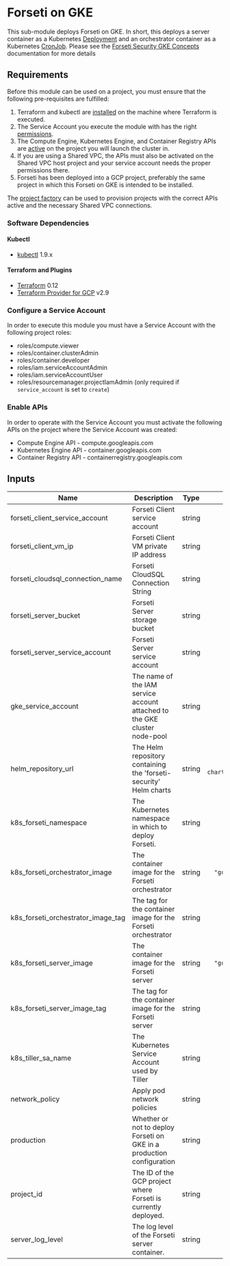 # Forseti on GKE

This sub-module deploys Forseti on GKE.  In short, this deploys a server container as a Kubernetes [Deployment](https://kubernetes.io/docs/concepts/workloads/controllers/deployment/) and an orchestrator container as a Kubernetes [CronJob](https://kubernetes.io/docs/concepts/workloads/controllers/cron-jobs/).  Please see the [Forseti Security GKE Concepts](https://forsetisecurity.org/docs/latest/concepts/forseti-on-gke.html) documentation for more details
<!-- BEGINNING OF PRE-COMMIT-TERRAFORM DOCS HOOK -->

## Requirements

Before this module can be used on a project, you must ensure that the following pre-requisites are fulfilled:

1. Terraform and kubectl are [installed](#software-dependencies) on the machine where Terraform is executed.
2. The Service Account you execute the module with has the right [permissions](#configure-a-service-account).
3. The Compute Engine, Kubernetes Engine, and Container Registry APIs are [active](#enable-apis) on the project you will launch the cluster in.
4. If you are using a Shared VPC, the APIs must also be activated on the Shared VPC host project and your service account needs the proper permissions there.
5. Forseti has been deployed into a GCP project, preferably the same project in which this Forseti on GKE is intended to be installed.

The [project factory](https://github.com/terraform-google-modules/terraform-google-project-factory) can be used to provision projects with the correct APIs active and the necessary Shared VPC connections.

### Software Dependencies
#### Kubectl
- [kubectl](https://github.com/kubernetes/kubernetes/releases) 1.9.x
#### Terraform and Plugins
- [Terraform](https://www.terraform.io/downloads.html) 0.12
- [Terraform Provider for GCP](https://www.terraform.io/docs/providers/google/index.html) v2.9

### Configure a Service Account
In order to execute this module you must have a Service Account with the
following project roles:
- roles/compute.viewer
- roles/container.clusterAdmin
- roles/container.developer
- roles/iam.serviceAccountAdmin
- roles/iam.serviceAccountUser
- roles/resourcemanager.projectIamAdmin (only required if `service_account` is set to `create`)

### Enable APIs
In order to operate with the Service Account you must activate the following APIs on the project where the Service Account was created:

- Compute Engine API - compute.googleapis.com
- Kubernetes Engine API - container.googleapis.com
- Container Registry API - containerregistry.googleapis.com

## Inputs

| Name | Description | Type | Default | Required |
|------|-------------|:----:|:-----:|:-----:|
| forseti\_client\_service\_account | Forseti Client service account | string | `""` | no |
| forseti\_client\_vm\_ip | Forseti Client VM private IP address | string | `""` | no |
| forseti\_cloudsql\_connection\_name | Forseti CloudSQL Connection String | string | `""` | no |
| forseti\_server\_bucket | Forseti Server storage bucket | string | `""` | no |
| forseti\_server\_service\_account | Forseti Server service account | string | `""` | no |
| gke\_service\_account | The name of the IAM service account attached to the GKE cluster node-pool | string | `""` | no |
| helm\_repository\_url | The Helm repository containing the 'forseti-security' Helm charts | string | `"https://forseti-security-charts.storage.googleapis.com/release/"` | no |
| k8s\_forseti\_namespace | The Kubernetes namespace in which to deploy Forseti. | string | `"default"` | no |
| k8s\_forseti\_orchestrator\_image | The container image for the Forseti orchestrator | string | `"gcr.io/forseti-containers/forseti"` | no |
| k8s\_forseti\_orchestrator\_image\_tag | The tag for the container image for the Forseti orchestrator | string | `"latest"` | no |
| k8s\_forseti\_server\_image | The container image for the Forseti server | string | `"gcr.io/forseti-containers/forseti"` | no |
| k8s\_forseti\_server\_image\_tag | The tag for the container image for the Forseti server | string | `"latest"` | no |
| k8s\_tiller\_sa\_name | The Kubernetes Service Account used by Tiller | string | `"tiller"` | no |
| network\_policy | Apply pod network policies | string | `"false"` | no |
| production | Whether or not to deploy Forseti on GKE in a production configuration | string | `"true"` | no |
| project\_id | The ID of the GCP project where Forseti is currently deployed. | string | n/a | yes |
| server\_log\_level | The log level of the Forseti server container. | string | `"info"` | no |

<!-- END OF PRE-COMMIT-TERRAFORM DOCS HOOK -->
